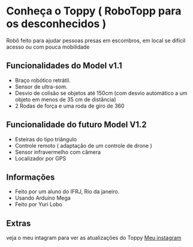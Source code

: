 # Conheça o Toppy ( RoboTopp para os desconhecidos )

Robô feito para ajudar pessoas presas em escombros, em local se difícil acesso ou com pouca mobilidade

## Funcionalidades do Model v1.1
- Braço robótico retrátil.
- Sensor de ultra-som.
- Desvio de colisão se objetos até 150cm (com desvio automático a um objeto em menos de 35 cm de distância)
- 2 Rodas de força e uma roda de giro de 360

## Funcionalidade do futuro Model V1.2
- Esteiras do tipo triângulo
- Controle remoto ( adaptação de um controle de drone )
- Sensor infravermelho com câmera
- Localizador por GPS

## Informações 
- Feito por um aluno do IFRJ, Rio da janeiro.
- Usando Arduíno Mega
- Feito por Yuri Lobo

## Extras
veja o meu intagram para ver as atualizações do Toppy 
[Meu instagram](https://www.instagram.com/s/aGlnaGxpZ2h0OjE4MDU1ODI3NDU0NzcxNjc5?story_media_id=3567076023537595558_60674766702&igsh=MTV6b3NlZHQ2MmI0bQ==)
